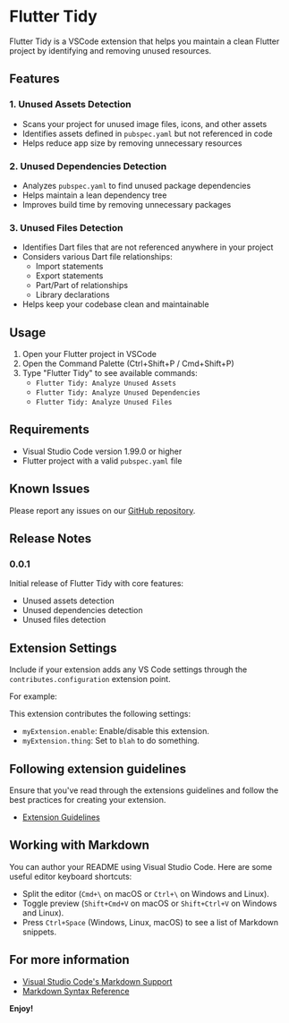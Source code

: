 # Flutter Tidy

Flutter Tidy is a VSCode extension that helps you maintain a clean Flutter project by identifying and removing unused resources.

## Features

### 1. Unused Assets Detection
- Scans your project for unused image files, icons, and other assets
- Identifies assets defined in `pubspec.yaml` but not referenced in code
- Helps reduce app size by removing unnecessary resources

### 2. Unused Dependencies Detection
- Analyzes `pubspec.yaml` to find unused package dependencies
- Helps maintain a lean dependency tree
- Improves build time by removing unnecessary packages

### 3. Unused Files Detection
- Identifies Dart files that are not referenced anywhere in your project
- Considers various Dart file relationships:
  - Import statements
  - Export statements
  - Part/Part of relationships
  - Library declarations
- Helps keep your codebase clean and maintainable

## Usage

1. Open your Flutter project in VSCode
2. Open the Command Palette (Ctrl+Shift+P / Cmd+Shift+P)
3. Type "Flutter Tidy" to see available commands:
   - `Flutter Tidy: Analyze Unused Assets`
   - `Flutter Tidy: Analyze Unused Dependencies`
   - `Flutter Tidy: Analyze Unused Files`

## Requirements

- Visual Studio Code version 1.99.0 or higher
- Flutter project with a valid `pubspec.yaml` file

## Known Issues

Please report any issues on our [GitHub repository](https://github.com/ssan9woo/flutter-tidy/issues).

## Release Notes

### 0.0.1

Initial release of Flutter Tidy with core features:
- Unused assets detection
- Unused dependencies detection
- Unused files detection

## Extension Settings

Include if your extension adds any VS Code settings through the `contributes.configuration` extension point.

For example:

This extension contributes the following settings:

* `myExtension.enable`: Enable/disable this extension.
* `myExtension.thing`: Set to `blah` to do something.

## Following extension guidelines

Ensure that you've read through the extensions guidelines and follow the best practices for creating your extension.

* [Extension Guidelines](https://code.visualstudio.com/api/references/extension-guidelines)

## Working with Markdown

You can author your README using Visual Studio Code. Here are some useful editor keyboard shortcuts:

* Split the editor (`Cmd+\` on macOS or `Ctrl+\` on Windows and Linux).
* Toggle preview (`Shift+Cmd+V` on macOS or `Shift+Ctrl+V` on Windows and Linux).
* Press `Ctrl+Space` (Windows, Linux, macOS) to see a list of Markdown snippets.

## For more information

* [Visual Studio Code's Markdown Support](http://code.visualstudio.com/docs/languages/markdown)
* [Markdown Syntax Reference](https://help.github.com/articles/markdown-basics/)

**Enjoy!**

